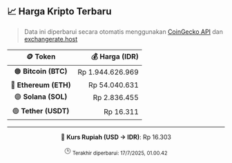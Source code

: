 

<!-- HARGA_KRIPTO -->
## 📈 Harga Kripto Terbaru

> Data ini diperbarui secara otomatis menggunakan [CoinGecko API](https://www.coingecko.com/) dan [exchangerate.host](https://exchangerate.host/)

<div align="center">

| 🪙 Token | 💰 Harga (IDR) |
|:------:|---------------:|
| 🟠 **Bitcoin (BTC)**   | Rp 1.944.626.969 |
| 🔵 **Ethereum (ETH)**  | Rp 54.040.631 |
| 🟣 **Solana (SOL)**    | Rp 2.836.455 |
| 🟢 **Tether (USDT)**   | Rp 16.311 |

---

💱 **Kurs Rupiah (USD → IDR)**: Rp 16.303

🕒 <sub>Terakhir diperbarui: 17/7/2025, 01.00.42</sub>

</div>
<!-- /HARGA_KRIPTO -->